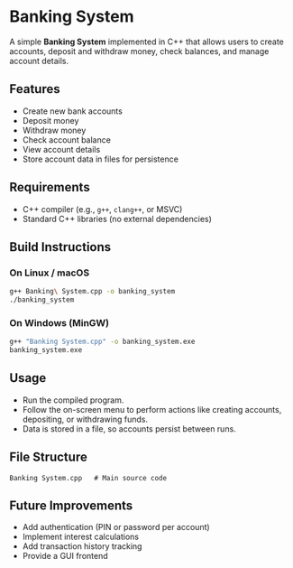 # Banking System

A simple **Banking System** implemented in C++ that allows users to create accounts, deposit and withdraw money, check balances, and manage account details.

## Features
- Create new bank accounts  
- Deposit money  
- Withdraw money  
- Check account balance  
- View account details  
- Store account data in files for persistence  

## Requirements
- C++ compiler (e.g., `g++`, `clang++`, or MSVC)  
- Standard C++ libraries (no external dependencies)  

## Build Instructions

### On Linux / macOS
```bash
g++ Banking\ System.cpp -o banking_system
./banking_system
```

### On Windows (MinGW)
```bash
g++ "Banking System.cpp" -o banking_system.exe
banking_system.exe
```

## Usage
- Run the compiled program.  
- Follow the on-screen menu to perform actions like creating accounts, depositing, or withdrawing funds.  
- Data is stored in a file, so accounts persist between runs.  

## File Structure
```
Banking System.cpp   # Main source code
```

## Future Improvements
- Add authentication (PIN or password per account)  
- Implement interest calculations  
- Add transaction history tracking  
- Provide a GUI frontend  
